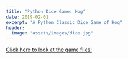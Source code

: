 ```yaml
---
title: "Python Dice Game: Hog"
date: 2019-02-01
excerpt: "A Python Classic Dice Game of Hog"
header:
  image: "assets/images/dice.jpg"
---
```


[Click here to look at the game files!](https://github.com/poptropicaman52/hog)